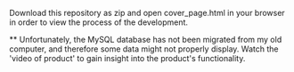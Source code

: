 Download this repository as zip and open cover_page.html in your browser in order to view the process of the development.

** Unfortunately, the MySQL database has not been migrated from my old computer, and therefore some data might not properly display. Watch the 'video of product' to gain insight into the product's functionality.

